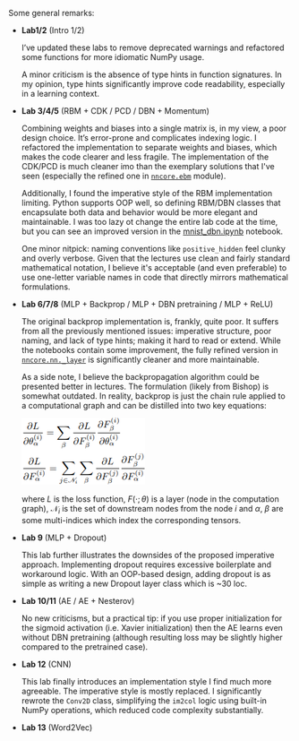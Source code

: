 Some general remarks:

- **Lab1/2** (Intro 1/2)

  I’ve updated these labs to remove deprecated warnings and refactored some functions for more
  idiomatic NumPy usage.

  A minor criticism is the absence of type hints in function signatures. In my opinion, type hints
  significantly improve code readability, especially in a learning context.

- **Lab 3/4/5** (RBM + CDK / PCD / DBN + Momentum)

  Combining weights and biases into a single matrix is, in my view, a poor design choice. It’s
  error-prone and complicates indexing logic. I refactored the implementation to separate weights
  and biases, which makes the code clearer and less fragile. The implementation of the CDK/PCD is
  much cleaner imo than the exemplary solutions that I've seen (especially the refined one in
  [`nncore.ebm`](../../src/nncore/ebm.py) module).
  
  Additionally, I found the imperative style of the RBM implementation limiting. Python supports OOP
  well, so defining RBM/DBN classes that encapsulate both data and behavior would be more elegant
  and maintainable. I was too lazy ot change the entire lab code at the time, but you can see an
  improved version in the [mnist_dbn.ipynb](../mnist_dbn.ipynb) notebook.

  One minor nitpick: naming conventions like `positive_hidden` feel clunky and overly verbose. Given
  that the lectures use clean and fairly standard mathematical notation, I believe it's acceptable
  (and even preferable) to use one-letter variable names in code that directly mirrors mathematical
  formulations.


- **Lab 6/7/8** (MLP + Backprop / MLP + DBN pretraining / MLP + ReLU)
  
  The original backprop implementation is, frankly, quite poor. It suffers from all the previously
  mentioned issues: imperative structure, poor naming, and lack of type hints; making it hard to
  read or extend. While the notebooks contain some improvement, the fully refined version in
  [`nncore.nn._layer`](../../src/nncore/nn/_layer.py) is significantly cleaner and more
  maintainable.
  
  As a side note, I believe the backpropagation algorithm could be presented better in lectures. The
  formulation (likely from Bishop) is somewhat outdated. In reality, backprop is just the chain rule
  applied to a computational graph and can be distilled into two key equations:
  
  ![alt text](backprop.png)

  where $L$ is the loss function, $F(\cdot;\theta)$ is a layer (node in the computation graph),
  $\mathscr{N}_i$ is the set of downstream nodes from the node $i$ and $\alpha$, $\beta$ are some
  multi-indices which index the corresponding tensors.

- **Lab 9** (MLP + Dropout)

  This lab further illustrates the downsides of the proposed imperative approach. Implementing
  dropout requires excessive boilerplate and workaround logic. With an OOP-based design, adding
  dropout is as simple as writing a new Dropout layer class which is ~30 loc.
  

- **Lab 10/11** (AE / AE + Nesterov)

  No new criticisms, but a practical tip: if you use proper initialization for the sigmoid
  activation (i.e. Xavier initialization) then the AE learns even without DBN pretraining (although
  resulting loss may be slightly higher compared to the pretrained case).

- **Lab 12** (CNN)

  This lab finally introduces an implementation style I find much more agreeable. The imperative
  style is mostly replaced. I significantly rewrote the `Conv2D` class, simplifying the `im2col`
  logic using built-in NumPy operations, which reduced code complexity substantially.
  
- **Lab 13** (Word2Vec)

   
